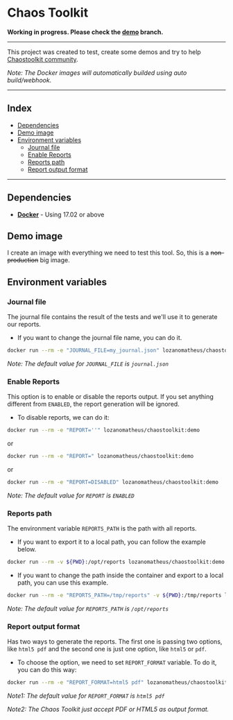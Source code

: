 # Chaos Toolkit

**Working in progress. Please check the [demo](/../../tree/demo) branch.**

---

This project was created to test, create some demos and try to help [Chaostoolkit community](https://github.com/chaostoolkit/chaostoolkit).

_Note: The Docker images will automatically builded using auto build/webhook._

---

## Index

* [Dependencies](https://github.com/LozanoMatheus/chaostoolkit#dependencies)
* [Demo image](https://github.com/LozanoMatheus/chaostoolkit#demo-image)
* [Environment variables](https://github.com/LozanoMatheus/chaostoolkit#environment-variables)
  * [Journal file](https://github.com/LozanoMatheus/chaostoolkit#journal-file)
  * [Enable Reports](https://github.com/LozanoMatheus/chaostoolkit#enable-reports)
  * [Reports path](https://github.com/LozanoMatheus/chaostoolkit#reports-path)
  * [Report output format](https://github.com/LozanoMatheus/chaostoolkit#report-output-format)

---

## Dependencies

* __[Docker](https://docs.docker.com/install/)__ - Using 17.02 or above

## Demo image

I create an image with everything we need to test this tool. So, this is a ~~non-production~~ big image.

## Environment variables

### Journal file

The journal file contains the result of the tests and we'll use it to generate our reports.

* If you want to change the journal file name, you can do it.

```bash
docker run --rm -e "JOURNAL_FILE=my_journal.json" lozanomatheus/chaostoolkit:demo
```

_Note: The default value for `JOURNAL_FILE` is `journal.json`_

### Enable Reports

This option is to enable or disable the reports output. If you set anything different from `ENABLED`, the report generation will be ignored.

* To disable reports, we can do it:

```bash
docker run --rm -e "REPORT=''" lozanomatheus/chaostoolkit:demo
```

or

```bash
docker run --rm -e "REPORT=" lozanomatheus/chaostoolkit:demo
```

or

```bash
docker run --rm -e "REPORT=DISABLED" lozanomatheus/chaostoolkit:demo
```

_Note: The default value for `REPORT` is `ENABLED`_

### Reports path

The environment variable `REPORTS_PATH` is the path with all reports.

* If you want to export it to a local path, you can follow the example below.

```bash
docker run --rm -v ${PWD}:/opt/reports lozanomatheus/chaostoolkit:demo
```

* If you want to change the path inside the container and export to a local path, you can use this example.

```bash
docker run --rm -e "REPORTS_PATH=/tmp/reports" -v ${PWD}:/tmp/reports lozanomatheus/chaostoolkit:demo
```

_Note: The default value for `REPORTS_PATH` is `/opt/reports`_

### Report output format

Has two ways to generate the reports. The first one is passing two options, like `html5 pdf` and the second one is just one option, like `html5` or `pdf`.

* To choose the option, we need to set `REPORT_FORMAT` variable. To do it, you can do this way:

```bash
docker run --rm -e "REPORT_FORMAT=html5 pdf" lozanomatheus/chaostoolkit:demo
```

_Note1: The default value for `REPORT_FORMAT` is `html5 pdf`_

_Note2: The Chaos Toolkit just accept PDF or HTML5 as output format._
